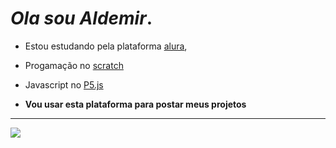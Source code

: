 # ***Ola sou Aldemir***. 

- Estou estudando pela plataforma [alura](https://www.alura.com.br/),
- Progamação no [scratch](https://scratch.mit.edu/) 
- Javascript no [P5.js](https://p5js.org/)

- **Vou usar esta plataforma para postar meus projetos**


****

![](https://media.tenor.com/nz-5u-LMZgEAAAAM/deltarune-dance.gif)

